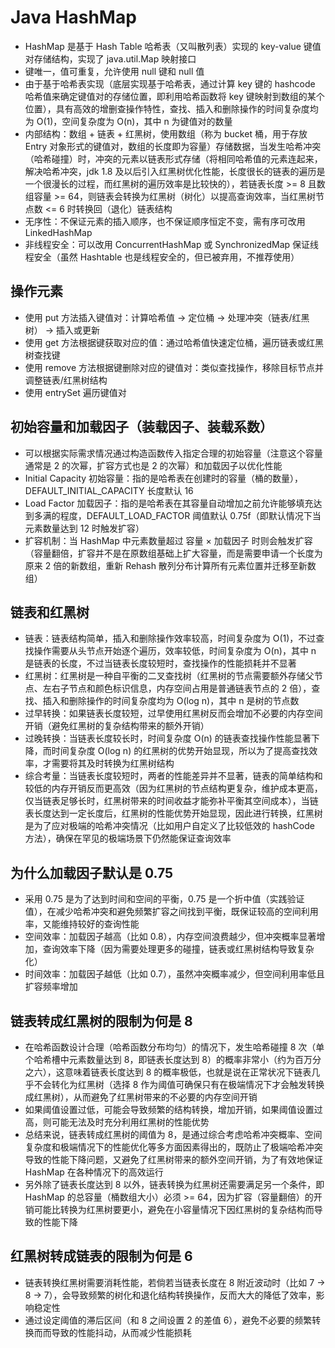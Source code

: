 # Java HashMap
- HashMap 是基于 Hash Table 哈希表（又叫散列表）实现的 key-value 键值对存储结构，实现了 java.util.Map 映射接口
- 键唯一，值可重复，允许使用 null 键和 null 值
- 由于基于哈希表实现（底层实现基于哈希表，通过计算 key 键的 hashcode 哈希值来确定键值对的存储位置，即利用哈希函数将 key 键映射到数组的某个位置），具有高效的增删查操作特性，查找、插入和删除操作的时间复杂度均为 O(1)，空间复杂度为 O(n)，其中 n 为键值对的数量
- 内部结构：数组 + 链表 + 红黑树，使用数组（称为 bucket 桶，用于存放 Entry 对象形式的键值对，数组的长度即为容量）存储数据，当发生哈希冲突（哈希碰撞）时，冲突的元素以链表形式存储（将相同哈希值的元素连起来，解决哈希冲突，jdk 1.8 及以后引入红黑树优化性能，长度很长的链表的遍历是一个很漫长的过程，而红黑树的遍历效率是比较快的），若链表长度 >= 8 且数组容量 >= 64，则链表会转换为红黑树（树化）以提高查询效率，当红黑树节点数 <= 6 时转换回（退化）链表结构
- 无序性：不保证元素的插入顺序，也不保证顺序恒定不变，需有序可改用 LinkedHashMap
- 非线程安全：可以改用 ConcurrentHashMap 或 SynchronizedMap 保证线程安全（虽然 Hashtable 也是线程安全的，但已被弃用，不推荐使用）

## 操作元素
- 使用 put 方法插入键值对：计算哈希值 -> 定位桶 -> 处理冲突（链表/红黑树） -> 插入或更新
- 使用 get 方法根据键获取对应的值：通过哈希值快速定位桶，遍历链表或红黑树查找键
- 使用 remove 方法根据键删除对应的键值对：类似查找操作，移除目标节点并调整链表/红黑树结构
- 使用 entrySet 遍历键值对

## 初始容量和加载因子（装载因子、装载系数）
- 可以根据实际需求情况通过构造函数传入指定合理的初始容量（注意这个容量通常是 2 的次幂，扩容方式也是 2 的次幂）和加载因子以优化性能
- Initial Capacity 初始容量：指的是哈希表在创建时的容量（桶的数量），DEFAULT_INITIAL_CAPACITY 长度默认 16
- Load Factor 加载因子：指的是哈希表在其容量自动增加之前允许能够填充达到多满的程度，DEFAULT_LOAD_FACTOR 阈值默认 0.75f（即默认情况下当元素数量达到 12 时触发扩容）  
- 扩容机制：当 HashMap 中元素数量超过 容量 × 加载因子 时则会触发扩容（容量翻倍，扩容并不是在原数组基础上扩大容量，而是需要申请一个长度为原来 2 倍的新数组，重新 Rehash 散列分布计算所有元素位置并迁移至新数组）

## 链表和红黑树
- 链表：链表结构简单，插入和删除操作效率较高，时间复杂度为 O(1)，不过查找操作需要从头节点开始逐个遍历，效率较低，时间复杂度为 O(n)，其中 n 是链表的长度，不过当链表长度较短时，查找操作的性能损耗并不显著
- 红黑树：红黑树是一种自平衡的二叉查找树（红黑树的节点需要额外存储父节点、左右子节点和颜色标识信息，内存空间占用是普通链表节点的 2 倍），查找、插入和删除操作的时间复杂度均为 O(log n)，其中 n 是树的节点数
- 过早转换：如果链表长度较短，过早使用红黑树反而会增加不必要的内存空间开销（避免红黑树的复杂结构带来的额外开销）
- 过晚转换：当链表长度较长时，时间复杂度 O(n) 的链表查找操作性能显著下降，而时间复杂度 O(log n) 的红黑树的优势开始显现，所以为了提高查找效率，才需要将其及时转换为红黑树结构
- 综合考量：当链表长度较短时，两者的性能差异并不显著，链表的简单结构和较低的内存开销反而更高效（因为红黑树的节点结构更复杂，维护成本更高，仅当链表足够长时，红黑树带来的时间收益才能弥补平衡其空间成本），当链表长度达到一定长度后，红黑树的性能优势开始显现，因此进行转换，红黑树是为了应对极端的哈希冲突情况（比如用户自定义了比较低效的 hashCode 方法），确保在罕见的极端场景下仍然能保证查询效率

## 为什么加载因子默认是 0.75
- 采用 0.75 是为了达到时间和空间的平衡，0.75 是一个折中值（实践验证值），在减少哈希冲突和避免频繁扩容之间找到平衡，既保证较高的空间利用率，又能维持较好的查询性能
- 空间效率：加载因子越高（比如 0.8），内存空间浪费越少，但冲突概率显著增加，查询效率下降（因为需要处理更多的碰撞，链表或红黑树结构导致复杂化）
- 时间效率：加载因子越低（比如 0.7），虽然冲突概率减少，但空间利用率低且扩容频率增加

## 链表转成红黑树的限制为何是 8
- 在哈希函数设计合理（哈希函数分布均匀）的情况下，发生哈希碰撞 8 次（单个哈希槽中元素数量达到 8，即链表长度达到 8）的概率非常小（约为百万分之六），这意味着链表长度达到 8 的概率极低，也就是说在正常状况下链表几乎不会转化为红黑树（选择 8 作为阈值可确保只有在极端情况下才会触发转换成红黑树），从而避免了红黑树带来的不必要的内存空间开销
- 如果阈值设置过低，可能会导致频繁的结构转换，增加开销，如果阈值设置过高，则可能无法及时充分利用红黑树的性能优势
- 总结来说，链表转成红黑树的阈值为 8，是通过综合考虑哈希冲突概率、空间复杂度和极端情况下的性能优化等多方面因素得出的，既防止了极端哈希冲突导致的性能下降问题，又避免了红黑树带来的额外空间开销，为了有效地保证 HashMap 在各种情况下的高效运行
- 另外除了链表长度达到 8 以外，链表转换为红黑树还需要满足另一个条件，即 HashMap 的总容量（桶数组大小）必须 >= 64，因为扩容（容量翻倍）的开销可能比转换为红黑树要更小，避免在小容量情况下因红黑树的复杂结构而导致的性能下降

## 红黑树转成链表的限制为何是 6
- 链表转换红黑树需要消耗性能，若倘若当链表长度在 8 附近波动时（比如 7 -> 8 -> 7），会导致频繁的树化和退化结构转换操作，反而大大的降低了效率，影响稳定性
- 通过设定阈值的滞后区间（和 8 之间设置 2 的差值 6），避免不必要的频繁转换而而导致的性能抖动，从而减少性能损耗
